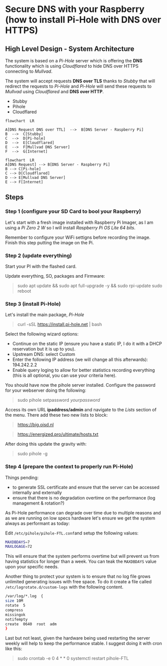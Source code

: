 
# Secure DNS with your Raspberry (how to install Pi-Hole with DNS over HTTPS)

## High Level Design - System Architecture
The system is based on a *Pi-Hole* server which is offering the **DNS** functionality which is using *Cloudflared* to hide DNS over HTTPS connecting to *Mullvad*.

The system will accept requests **DNS over TLS** thanks to *Stubby* that will redirect the requests to *Pi-Hole* and *Pi-Hole* will send these requests to *Mullvad* using *Cloudflared* and **DNS over HTTP**.

* Stubby
* Pihole
* Cloudflared

```mermaid
flowchart  LR

A[DNS Request DNS over TTL]  -->  B[DNS Server - Raspberry Pi]
B  -->  C[Stubby]
C  -->  D[Pi-hole]
D  -->  E[Cloudflared]
E  -->  F[Mullvad DNS Server]
F  -->  G[Internet]
```

```mermaid
flowchart  LR
A[DNS Request] --> B[DNS Server - Raspberry Pi]
B --> C[Pi-hole]
C --> D[Cloudflared]
D --> E[Mullvad DNS Server]
E --> F[Internet]
```

## Steps

### Step 1 (configure your SD Card to bool your Raspberry)

Let's start with a fresh image installed with Raspberry Pi Imager, as I am using a *Pi Zero 2 W* so I will install *Raspberry Pi OS Lite 64 bits*.

Remember to configure your WiFi settigns before recording the image. Finish this step putting the image on the Pi.

### Step 2 (update everything)
Start your PI with the flashed card.

Update everything, SO, packages and Firmware:
> sudo apt update && sudo apt full-upgrade -y && sudo rpi-update
> sudo reboot

### Step 3 (install Pi-Hole)
Let's install the main package, *Pi-Hole*
>curl -sSL https://install.pi-hole.net | bash

Select the following wizard options:
* Continue on the static IP (ensure you have a static IP, I do it with a DHCP reservation but it is up to you).
* Upstream DNS: select Custom
* Enter the following IP address (we will change all this afterwards): 194.242.2.2
* Enable query loging to allow for better statistics recording everything (this is all optional, you can use your criteria here).

You should have now the pihole server installed. Configure the password for your webserver doing the following:
>sudo pihole setpassword *yourpassword*

Access its own URL **ipaddress/admin** and navigate to the *Lists* section of the menu. There add these two new lists to block:
>https://big.oisd.nl

>https://energized.pro/ultimate/hosts.txt

After doing this update the gravity with:
>sudo pihole -g

### Step 4 (prepare the context to properly run  Pi-Hole)
Things pending: 
- to generate SSL certificate and ensure that the server can be accessed internally and externally
- ensure that there is no degradation overtime on the performance (log management & rotation?)

As Pi-Hole performance can degrade over time due to multiple reasons and as we are running on low specs hardware let's ensure we get the system always as performant as today:

Edit `/etc/pihole/pihole-FTL.conf`and setup the following values:

```  bash
MAXDBDAYS=7
MAXLOGAGE=72
```
This will ensure that the system performs overtime but will prevent us from having statistics for longer than a week. You can  teak the `MAXDBDAYS` value upon your specific needs.

Another thing to protect your system is to ensure that  no log file grows unlimited generating issues with free space. To do it create a file called `/etc/logrotate.d/custom-logs` with the following content.

``` bash
/var/log/*.log  {
size 10M
rotate  5
compress
missingok
notifempty
create  0640  root  adm
}
```
Last but not least, given the hardware being used restarting the server weekly will help to keep the performance stable. I suggest doing it with cron like this:
>sudo crontab -e
>0 4 * * 0 systemctl restart pihole-FTL




